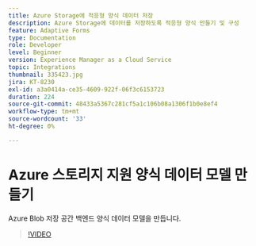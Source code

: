 ```yaml
---
title: Azure Storage에 적응형 양식 데이터 저장
description: Azure Storage에 데이터를 저장하도록 적응형 양식 만들기 및 구성
feature: Adaptive Forms
type: Documentation
role: Developer
level: Beginner
version: Experience Manager as a Cloud Service
topic: Integrations
thumbnail: 335423.jpg
jira: KT-8230
exl-id: a3a0414a-ce35-4609-922f-06f3c6153723
duration: 224
source-git-commit: 48433a5367c281cf5a1c106b08a1306f1b0e8ef4
workflow-type: tm+mt
source-wordcount: '33'
ht-degree: 0%

---
```


# Azure 스토리지 지원 양식 데이터 모델 만들기

Azure Blob 저장 공간 백엔드 양식 데이터 모델을 만듭니다.

>[!VIDEO](https://video.tv.adobe.com/v/335423?quality=12&learn=on)
